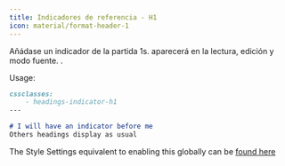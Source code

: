 ```yaml
---
title: Indicadores de referencia - H1
icon: material/format-header-1
---
```


Añádase un indicador de la partida 1s. aparecerá en la lectura, edición y
modo fuente.
.

Usage:

```md
cssclasses:
    - headings-indicator-h1
---

# I will have an indicator before me
Others headings display as usual
```

The Style Settings equivalent to enabling this globally can be [found here](../../Style-Settings/Editor/Typography/headings/index.md#for-heading-1)

